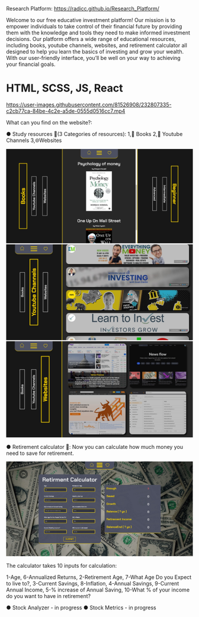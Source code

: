 Research Platform: https://radicc.github.io/Research_Platform/

Welcome to our free educative investment platform! Our mission is to empower individuals to take control of their financial future by providing them with the knowledge and tools they need to make informed investment decisions. Our platform offers a wide range of educational resources, including books, youtube channels, websites, and retirement calculator all designed to help you learn the basics of investing and grow your wealth. With our user-friendly interface, you’ll be well on your way to achieving your financial goals.

# HTML, SCSS, JS, React

https://user-images.githubusercontent.com/81526908/232807335-c2cb77ca-84be-4c2e-a5de-0555d0516cc7.mp4

What can you find on the website?:

● Study resources 📖(3 Categories of resources):
1,📕 Books
2,🎦 Youtube Channels
3,🌐Websites

![Alt text](/src/Home/images/StudyBooks.jpg "Study resources")
![Alt text](/src/Home/images/StudyYoutubers.jpg "Study resources")
![Alt text](/src/Home/images/StudyWebsites.jpg "Study resources")

● Retirement calculator 👴:
Now you can calculate how much money you need to save for retirement.

![Alt text](/src/Home/images/RetirementCalculator1.jpg "Retirement calculator")

The calculator takes 10 inputs for calculation:

1-Age, 6-Annualized Returns,
2-Retirement Age, 7-What Age Do you Expect to live to?,
3-Current Savings, 8-Inflation,
4-Annual Savings, 9-Current Annual Income,
5-% increase of Annual Saving, 10-What % of your income do you want to have in retirement?

● Stock Analyzer - in progress
● Stock Metrics - in progress
